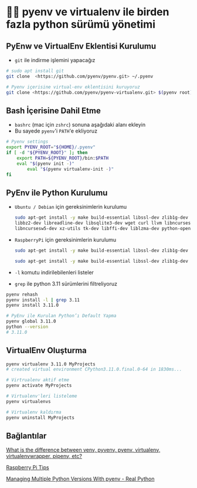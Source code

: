 # 👨💼 pyenv ve virtualenv ile birden fazla python sürümü yönetimi

## PyEnw ve VirtualEnv Eklentisi Kurulumu

* `git` ile indirme işlemini yapacağız

```bash
# sudo apt install git
git clone  <https://github.com/pyenv/pyenv.git> ~/.pyenv

# Pyenv içerisine virtual-env eklentisini kuruyoruz
git clone <https://github.com/pyenv/pyenv-virtualenv.git> $(pyenv root)/plugins/pyenv-virtualenv
```

## Bash İçerisine Dahil Etme

* `bashrc` (mac için `zshrc`) sonuna aşağıdaki alanı ekleyin
* Bu sayede `pyenv`'i  `PATH`'e ekliyoruz

```bash
# Pyenv settings
export PYENV_ROOT="${HOME}/.pyenv"
if [ -d "${PYENV_ROOT}" ]; then
    export PATH=${PYENV_ROOT}/bin:$PATH  
    eval "$(pyenv init -)"
		eval "$(pyenv virtualenv-init -)"
fi
```

## PyEnv ile Python Kurulumu

*   `Ubuntu / Debian` için gereksinimlerin kurulumu

    ```bash
    sudo apt-get install -y make build-essential libssl-dev zlib1g-dev \\
    libbz2-dev libreadline-dev libsqlite3-dev wget curl llvm libncurses5-dev \\
    libncursesw5-dev xz-utils tk-dev libffi-dev liblzma-dev python-openssl
    ```
*   `RaspberryPi` için gereksinimlerin kurulumu

    ```bash
    sudo apt-get install -y make build-essential libssl-dev zlib1g-dev libbz2-dev libreadline-dev libsqlite3-dev wget curl llvm libncurses5-dev libncursesw5-dev xz-utils tk-dev libffi-dev liblzma-dev

    sudo apt-get install -y make build-essential libssl-dev zlib1g-dev libbz2-dev libreadline-dev libsqlite3-dev wget curl llvm libncurses5-dev libncursesw5-dev
    ```
* `-l` komutu indirilebilenleri listeler
* `grep` ile python 3.11 sürümlerini filtreliyoruz

```bash
pyenv rehash
pyenv install -l | grep 3.11
pyenv install 3.11.0

# PyEnv ile Kurulan Python’ı Default Yapma
pyenv global 3.11.0
python --version
# 3.11.0
```

## VirtualEnv Oluşturma

```bash
pyenv virtualenv 3.11.0 MyProjects
# created virtual environment CPython3.11.0.final.0-64 in 1830ms...

# Virtrualenv aktif etme
pyenv activate MyProjects

# Virtualenv'leri listeleme
pyenv virtualenvs

# Virtualenv kaldırma
pyenv uninstall MyProjects
```

## Bağlantılar

[What is the difference between venv, pyvenv, pyenv, virtualenv, virtualenvwrapper, pipenv, etc?](https://stackoverflow.com/questions/41573587/what-is-the-difference-between-venv-pyvenv-pyenv-virtualenv-virtualenvwrappe)

[Raspberry Pi Tips](https://fabacademy.org/2020/labs/kannai/students/tatsuro-homma/project/RaspPi\_P\_01\_setupPyenv.html)

[Managing Multiple Python Versions With pyenv - Real Python](https://realpython.com/intro-to-pyenv/)
